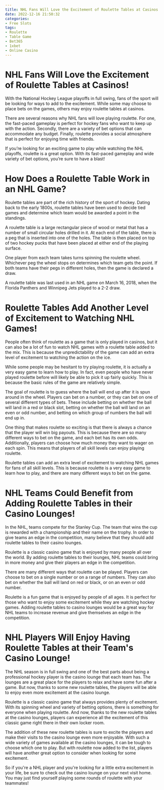 ```yaml
---
title: NHL Fans Will Love the Excitement of Roulette Tables at Casinos!
date: 2022-12-16 21:50:32
categories:
- Free Slots
tags:
- Roulette
- Table Game
- Bet365
- 1xbet
- Online Casino
---
```



#  NHL Fans Will Love the Excitement of Roulette Tables at Casinos!

With the National Hockey League playoffs in full swing, fans of the sport will be looking for ways to add to the excitement. While some may choose to place bets on the games, others may enjoy roulette tables at casinos.

There are several reasons why NHL fans will love playing roulette. For one, the fast-paced gameplay is perfect for hockey fans who want to keep up with the action. Secondly, there are a variety of bet options that can accommodate any budget. Finally, roulette provides a social atmosphere that is perfect for enjoying time with friends.

If you’re looking for an exciting game to play while watching the NHL playoffs, roulette is a great option. With its fast-paced gameplay and wide variety of bet options, you’re sure to have a blast!

#  How Does a Roulette Table Work in an NHL Game?

Roulette tables are part of the rich history of the sport of hockey. Dating back to the early 1800s, roulette tables have been used to decide tied games and determine which team would be awarded a point in the standings.

A roulette table is a large rectangular piece of wood or metal that has a number of small circular holes drilled in it. At each end of the table, there is a peg that is inserted into one of the holes. The table is then placed on top of two hockey pucks that have been placed at either end of the playing surface.

One player from each team takes turns spinning the roulette wheel. Whichever peg the wheel stops on determines which team gets the point. If both teams have their pegs in different holes, then the game is declared a draw.

A roulette table was last used in an NHL game on March 16, 2018, when the Florida Panthers and Winnipeg Jets played to a 2-2 draw.

#  Roulette Tables Add Another Level of Excitement to Watching NHL Games!

People often think of roulette as a game that is only played in casinos, but it can also be a lot of fun to watch NHL games with a roulette table added to the mix. This is because the unpredictability of the game can add an extra level of excitement to watching the action on the ice.

While some people may be hesitant to try playing roulette, it is actually a very easy game to learn how to play. In fact, even people who have never played roulette before will likely be able to pick it up fairly quickly. This is because the basic rules of the game are relatively simple.

The goal of roulette is to guess where the ball will end up after it is spun around in the wheel. Players can bet on a number, or they can bet on one of several different types of bets. These include betting on whether the ball will land in a red or black slot, betting on whether the ball will land on an even or odd number, and betting on which group of numbers the ball will end up in.

One thing that makes roulette so exciting is that there is always a chance that the player will win big payouts. This is because there are so many different ways to bet on the game, and each bet has its own odds. Additionally, players can choose how much money they want to wager on each spin. This means that players of all skill levels can enjoy playing roulette.

Roulette tables can add an extra level of excitement to watching NHL games for fans of all skill levels. This is because roulette is a very easy game to learn how to play, and there are many different ways to bet on the game.

#  NHL Teams Could Benefit from Adding Roulette Tables in their Casino Lounges!

In the NHL, teams compete for the Stanley Cup. The team that wins the cup is rewarded with a championship and their name on the trophy. In order to give teams an edge in the competition, many believe that they should add roulette tables to their casino lounges.

 Roulette is a classic casino game that is enjoyed by many people all over the world. By adding roulette tables to their lounges, NHL teams could bring in more money and give their players an edge in the competition.

There are many different ways that roulette can be played. Players can choose to bet on a single number or on a range of numbers. They can also bet on whether the ball will land on red or black, or on an even or odd number.

Roulette is a fun game that is enjoyed by people of all ages. It is perfect for those who want to enjoy some excitement while they are watching hockey games. Adding roulette tables to casino lounges would be a great way for NHL teams to increase revenue and give themselves an edge in the competition.

#  NHL Players Will Enjoy Having Roulette Tables at their Team's Casino Lounge!

The NHL season is in full swing and one of the best parts about being a professional hockey player is the casino lounge that each team has. The lounges are a great place for the players to relax and have some fun after a game. But now, thanks to some new roulette tables, the players will be able to enjoy even more excitement at the casino lounge.

Roulette is a classic casino game that always provides plenty of excitement. With its spinning wheel and variety of betting options, there is something for everyone when playing roulette. And now, thanks to the new roulette tables at the casino lounges, players can experience all the excitement of this classic game right there in their own locker room.

The addition of these new roulette tables is sure to excite the players and make their visits to the casino lounge even more enjoyable. With such a wide variety of games available at the casino lounges, it can be tough to choose which one to play. But with roulette now added to the list, players will have another great option to consider when looking for some excitement.

So if you're a NHL player and you're looking for a little extra excitement in your life, be sure to check out the casino lounge on your next visit home. You may just find yourself playing some rounds of roulette with your teammates!